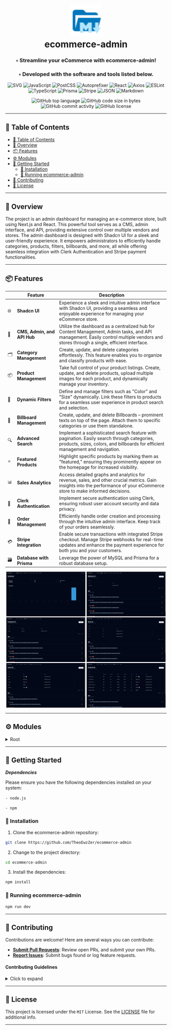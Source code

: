 <div align="center">
<h1 align="center">
<img src="https://raw.githubusercontent.com/PKief/vscode-material-icon-theme/ec559a9f6bfd399b82bb44393651661b08aaf7ba/icons/folder-markdown-open.svg" width="100" />
<br>ecommerce-admin
</h1>
<h3>◦ Streamline your eCommerce with ecommerce-admin!</h3>
<h3>◦ Developed with the software and tools listed below.</h3>

<p align="center">
<img src="https://img.shields.io/badge/SVG-FFB13B.svg?style&logo=SVG&logoColor=black" alt="SVG" />
<img src="https://img.shields.io/badge/JavaScript-F7DF1E.svg?style&logo=JavaScript&logoColor=black" alt="JavaScript" />
<img src="https://img.shields.io/badge/PostCSS-DD3A0A.svg?style&logo=PostCSS&logoColor=white" alt="PostCSS" />
<img src="https://img.shields.io/badge/Autoprefixer-DD3735.svg?style&logo=Autoprefixer&logoColor=white" alt="Autoprefixer" />
<img src="https://img.shields.io/badge/React-61DAFB.svg?style&logo=React&logoColor=black" alt="React" />
<img src="https://img.shields.io/badge/Axios-5A29E4.svg?style&logo=Axios&logoColor=white" alt="Axios" />

<img src="https://img.shields.io/badge/ESLint-4B32C3.svg?style&logo=ESLint&logoColor=white" alt="ESLint" />
<img src="https://img.shields.io/badge/TypeScript-3178C6.svg?style&logo=TypeScript&logoColor=white" alt="TypeScript" />
<img src="https://img.shields.io/badge/Prisma-2D3748.svg?style&logo=Prisma&logoColor=white" alt="Prisma" />
<img src="https://img.shields.io/badge/Stripe-008CDD.svg?style&logo=Stripe&logoColor=white" alt="Stripe" />
<img src="https://img.shields.io/badge/JSON-000000.svg?style&logo=JSON&logoColor=white" alt="JSON" />
<img src="https://img.shields.io/badge/Markdown-000000.svg?style&logo=Markdown&logoColor=white" alt="Markdown" />
</p>
<img src="https://img.shields.io/github/languages/top/TheoEwzZer/ecommerce-admin?style&color=5D6D7E" alt="GitHub top language" />
<img src="https://img.shields.io/github/languages/code-size/TheoEwzZer/ecommerce-admin?style&color=5D6D7E" alt="GitHub code size in bytes" />
<img src="https://img.shields.io/github/commit-activity/m/TheoEwzZer/ecommerce-admin?style&color=5D6D7E" alt="GitHub commit activity" />
<img src="https://img.shields.io/github/license/TheoEwzZer/ecommerce-admin?style&color=5D6D7E" alt="GitHub license" />
</div>

---

## 📖 Table of Contents

- [📖 Table of Contents](#-table-of-contents)
- [📍 Overview](#-overview)
- [📦 Features](#-features)
- [⚙️ Modules](#-modules)
- [🚀 Getting Started](#-getting-started)
  - [🔧 Installation](#-installation)
  - [🤖 Running ecommerce-admin](#-running-ecommerce-admin)
- [🤝 Contributing](#-contributing)
- [📄 License](#-license)

---

## 📍 Overview

The project is an admin dashboard for managing an e-commerce store, built using Next.js and React. This powerful tool serves as a CMS, admin interface, and API, providing extensive control over multiple vendors and stores. The admin dashboard is designed with Shadcn UI for a sleek and user-friendly experience. It empowers administrators to efficiently handle categories, products, filters, billboards, and more, all while offering seamless integration with Clerk Authentication and Stripe payment functionalities.

---

## 📦 Features

|     | Feature                     | Description                                                                                                                                                                           |
| --- | --------------------------- | ------------------------------------------------------------------------------------------------------------------------------------------------------------------------------------- |
| 🌐  | **Shadcn UI**               | Experience a sleek and intuitive admin interface with Shadcn UI, providing a seamless and enjoyable experience for managing your eCommerce store.                                     |
| 🔄  | **CMS, Admin, and API Hub** | Utilize the dashboard as a centralized hub for Content Management, Admin tasks, and API management. Easily control multiple vendors and stores through a single, efficient interface. |
| 🗂️  | **Category Management**     | Create, update, and delete categories effortlessly. This feature enables you to organize and classify products with ease.                                                             |
| 📦  | **Product Management**      | Take full control of your product listings. Create, update, and delete products, upload multiple images for each product, and dynamically manage your inventory.                      |
| 🔄  | **Dynamic Filters**         | Define and manage filters such as "Color" and "Size" dynamically. Link these filters to products for a seamless user experience in product search and selection.                      |
| 🚀  | **Billboard Management**    | Create, update, and delete Billboards – prominent texts on top of the page. Attach them to specific categories or use them standalone.                                                |
| 🔍  | **Advanced Search**         | Implement a sophisticated search feature with pagination. Easily search through categories, products, sizes, colors, and billboards for efficient management and navigation.          |
| ⭐  | **Featured Products**       | Highlight specific products by marking them as "featured," ensuring they prominently appear on the homepage for increased visibility.                                                 |
| 📊  | **Sales Analytics**         | Access detailed graphs and analytics for revenue, sales, and other crucial metrics. Gain insights into the performance of your eCommerce store to make informed decisions.            |
| 🔐  | **Clerk Authentication**    | Implement secure authentication using Clerk, ensuring robust user account security and data privacy.                                                                                  |
| 📝  | **Order Management**        | Efficiently handle order creation and processing through the intuitive admin interface. Keep track of your orders seamlessly.                                                         |
| 💳  | **Stripe Integration**      | Enable secure transactions with integrated Stripe checkout. Manage Stripe webhooks for real-time updates and enhance the payment experience for both you and your customers.          |
| 🗃️  | **Database with Prisma**    | Leverage the power of MySQL and Prisma for a robust database setup.                                                                                                                   |

<div align="center">
  <img src="public/images/Capture1.png" alt="Image 1" style="width: 49%;"/>
  <img src="public/images/Capture2.png" alt="Image 2" style="width: 49%;"/>
</div>

<div align="center">
  <img src="public/images/Capture3.png" alt="Image 3" style="width: 49%;"/>
  <img src="public/images/Capture4.png" alt="Image 4" style="width: 49%;"/>
</div>

<div align="center">
  <img src="public/images/Capture5.png" alt="Image 5" style="width: 49%;"/>
  <img src="public/images/Capture6.png" alt="Image 6" style="width: 49%;"/>
</div>

---

## ⚙️ Modules

<details closed><summary>Root</summary>

| File                                                                                                                                                                  | Summary                                                                                                                                                                                                                                                                                                                                                                                                                                                                                                                                                                                                                               |
| --------------------------------------------------------------------------------------------------------------------------------------------------------------------- | ------------------------------------------------------------------------------------------------------------------------------------------------------------------------------------------------------------------------------------------------------------------------------------------------------------------------------------------------------------------------------------------------------------------------------------------------------------------------------------------------------------------------------------------------------------------------------------------------------------------------------------- |
| [middleware.ts](https://github.com/TheoEwzZer/ecommerce-admin/blob/main/middleware.ts)                                                                                | The code implements authentication middleware for Next.js. It enforces authentication for all routes except public routes specified. Configuration options allow custom routing patterns for non-public routes.                                                                                                                                                                                                                                                                                                                                                                                                                       |
| [next.config.js](https://github.com/TheoEwzZer/ecommerce-admin/blob/main/next.config.js)                                                                              | This code configures Next.js to enable using remote images from the specified Cloudinary hostname via HTTPS protocol.                                                                                                                                                                                                                                                                                                                                                                                                                                                                                                                 |
| [postcss.config.js](https://github.com/TheoEwzZer/ecommerce-admin/blob/main/postcss.config.js)                                                                        | This code exports a configuration object which defines two plugins: tailwindcss and autoprefixer. These plugins enable the tailwindcss framework and automatically add vendor prefixes to CSS properties, respectively.                                                                                                                                                                                                                                                                                                                                                                                                               |
| [tailwind.config.js](https://github.com/TheoEwzZer/ecommerce-admin/blob/main/tailwind.config.js)                                                                      | This code exports a Tailwind CSS configuration object that defines various theme and styling settings. It includes configuration for dark mode, content paths, container styling, color palette, animation effects, and plugins.                                                                                                                                                                                                                                                                                                                                                                                                      |
| [tailwind.config.ts](https://github.com/TheoEwzZer/ecommerce-admin/blob/main/tailwind.config.ts)                                                                      | This code exports a Tailwind CSS config object that specifies the project's content files, extends the theme with custom background images, and does not include any plugins.                                                                                                                                                                                                                                                                                                                                                                                                                                                         |
| [get-graph-revenue.ts](https://github.com/TheoEwzZer/ecommerce-admin/blob/main/actions\get-graph-revenue.ts)                                                          | This code retrieves monthly revenue data for a specific store by querying the database for paid orders and their associated products. It calculates the revenue for each order, aggregates it by month, and returns the data in a predefined format for use in a graph.                                                                                                                                                                                                                                                                                                                                                               |
| [get-sales-count.ts](https://github.com/TheoEwzZer/ecommerce-admin/blob/main/actions\get-sales-count.ts)                                                              | This code retrieves the count of paid orders for a specific store from the Prismadb database. It returns the sales count as a promise of a number.                                                                                                                                                                                                                                                                                                                                                                                                                                                                                    |
| [get-stock-count.ts](https://github.com/TheoEwzZer/ecommerce-admin/blob/main/actions\get-stock-count.ts)                                                              | This code fetches the stock count of products in a specified store using the prismadb library, by counting the products that belong to the given store and are not archived.                                                                                                                                                                                                                                                                                                                                                                                                                                                          |
| [get-total-revenue.ts](https://github.com/TheoEwzZer/ecommerce-admin/blob/main/actions\get-total-revenue.ts)                                                          | The code retrieves paid orders with their associated items and products from a database. It calculates the total revenue by summing up the prices of all the products in each order. The final result is returned as a number.                                                                                                                                                                                                                                                                                                                                                                                                        |
| [globals.css](https://github.com/TheoEwzZer/ecommerce-admin/blob/main/app\globals.css)                                                                                | This code uses Tailwind CSS to define color variables for various UI elements. It also applies base styles to HTML and body tags, and adds a dark mode variant.                                                                                                                                                                                                                                                                                                                                                                                                                                                                       |
| [layout.tsx](https://github.com/TheoEwzZer/ecommerce-admin/blob/main/app\layout.tsx>)                                                                                 | This code is responsible for creating the root layout of the application. It sets up providers for themes, toast notifications, and modal dialogs. It also integrates with Clerk for authentication. The layout includes global CSS styles and styling for the Inter font. Overall, it establishes the foundation for the admin dashboard.                                                                                                                                                                                                                                                                                            |
| [loading.tsx](https://github.com/TheoEwzZer/ecommerce-admin/blob/main/app\loading.tsx>)                                                                               | The code defines a React component called "Loading" that displays a loader animation in the center of the screen. It imports the "Loader" component for the animation and returns a styled div element wrapping the loader component.                                                                                                                                                                                                                                                                                                                                                                                                 |
| [layout.tsx](<https://github.com/TheoEwzZer/ecommerce-admin/blob/main/app(auth)\layout.tsx>)                                                                          | The code defines a functional component called AuthLayout that wraps its child components in a div with flexbox styling for center alignment. It's commonly used as a layout component for authorization-related pages.                                                                                                                                                                                                                                                                                                                                                                                                               |
| [page.tsx](<https://github.com/TheoEwzZer/ecommerce-admin/blob/main/app(auth)(routes)\sign-in[[...sign-in]]\page.tsx>)                                                | This code imports the SignIn component from the "@clerk/nextjs" library and renders it as the main component in the Page function. This allows users to sign in using the features provided by the SignIn component.                                                                                                                                                                                                                                                                                                                                                                                                                  |
| [page.tsx](<https://github.com/TheoEwzZer/ecommerce-admin/blob/main/app(auth)(routes)\sign-up[[...sign-up]]\page.tsx>)                                                | This code is a React component that renders a sign-up form using the "@clerk/nextjs" library. It exports the component as the default export and can be used to display and handle user sign-up functionality in a web application.                                                                                                                                                                                                                                                                                                                                                                                                   |
| [layout.tsx](<https://github.com/TheoEwzZer/ecommerce-admin/blob/main/app[dashboard](storeId)\layout.tsx>)                                                            | This code is a function for rendering a dashboard layout in a React application. It first checks if a user is authenticated, then fetches a specific store belonging to that user. If the store is found, it renders a navbar and the passed children components. If the store is not found, it redirects to the homepage.                                                                                                                                                                                                                                                                                                            |
| [page.tsx](<https://github.com/TheoEwzZer/ecommerce-admin/blob/main/app(dashboard)[storeId](routes)\page.tsx>)                                                        | This code is a React component that renders a Dashboard page for a store. It retrieves and displays various data, including total revenue, sales count, stock count, and a graph overview. The data is fetched asynchronously using API methods and formatted for display.                                                                                                                                                                                                                                                                                                                                                            |
| [loading.tsx](<https://github.com/TheoEwzZer/ecommerce-admin/blob/main/app(dashboard)[storeId](routes)\billboards\loading.tsx>)                                       | This code exports a React component called "Loading" that renders a Loader component in the center of the screen, indicating that something is being loaded. It uses the client library and imports React and Loader components. The Loader is displayed using flexbox to center it on the screen.                                                                                                                                                                                                                                                                                                                                    |
| [page.tsx](<https://github.com/TheoEwzZer/ecommerce-admin/blob/main/app(dashboard)[storeId](routes)\billboards\page.tsx>)                                             | This code imports necessary libraries and components for a BillboardsPage. It fetches billboard data from a database, formats it, and passes it to the BillboardClient component for rendering.The code aims to display a list of billboards with their labels and creation dates.                                                                                                                                                                                                                                                                                                                                                    |
| [cell-action.tsx](<https://github.com/TheoEwzZer/ecommerce-admin/blob/main/app(dashboard)[storeId](routes)\billboards\components\cell-action.tsx>)                    | The code defines a React component called "CellAction" that represents the actions available for a particular billboard item. It includes functionality to copy the billboard ID, update the billboard, and delete it. The component uses axios to make HTTP requests and toast for displaying success/error messages. It also utilizes a modal component for confirmation. The code imports various UI components from external libraries for the dropdown menu and buttons.                                                                                                                                                         |
| [client.tsx](<https://github.com/TheoEwzZer/ecommerce-admin/blob/main/app(dashboard)[storeId](routes)\billboards\components\client.tsx>)                              | The code includes a component called "BillboardClient" that displays billboards and allows users to add new ones. It uses various UI components and APIs to manage and display data. The code has routing functionality and makes API calls for billboards.                                                                                                                                                                                                                                                                                                                                                                           |
| [columns.tsx](<https://github.com/TheoEwzZer/ecommerce-admin/blob/main/app(dashboard)[storeId](routes)\billboards\components\columns.tsx>)                            | This code defines a list of column definitions for a billboard table. Each column has an accessor key, a header label, and an optional action cell to render custom content for a row.                                                                                                                                                                                                                                                                                                                                                                                                                                                |
| [page.tsx](<https://github.com/TheoEwzZer/ecommerce-admin/blob/main/app(dashboard)[storeId](routes)\billboards[billboardId]\page.tsx>)                                | This code is a React functional component that displays a BillboardForm. It fetches a billboard's data using the billboardId passed as a parameter. The fetched billboard data is then used as the initial data for the BillboardForm.                                                                                                                                                                                                                                                                                                                                                                                                |
| [billboard-form.tsx](<https://github.com/TheoEwzZer/ecommerce-admin/blob/main/app(dashboard)[storeId](routes)\billboards[billboardId]\components\billboard-form.tsx>) | The code is for a form component to create or edit a billboard. It uses React, hooks, and a form library. It handles form submission, API requests, and displays success/error messages. It also includes functionality to delete a billboard.                                                                                                                                                                                                                                                                                                                                                                                        |
| [loading.tsx](<https://github.com/TheoEwzZer/ecommerce-admin/blob/main/app(dashboard)[storeId](routes)\categories\loading.tsx>)                                       | This code exports a React component called "Loading" that displays a loader component in the center of the screen. It is used to indicate that content or resources are being loaded asynchronously. The Loader component is imported from the "@/components/ui/loader" module.                                                                                                                                                                                                                                                                                                                                                       |
| [page.tsx](<https://github.com/TheoEwzZer/ecommerce-admin/blob/main/app(dashboard)[storeId](routes)\categories\page.tsx>)                                             | This code defines a React functional component called "CategoriesPage". It retrieves category data from the database using the Prismadb library. The retrieved data is then transformed and formatted before being passed as props to the "CategoriesClient" component, which renders the category data on the page.                                                                                                                                                                                                                                                                                                                  |
| [cell-action.tsx](<https://github.com/TheoEwzZer/ecommerce-admin/blob/main/app(dashboard)[storeId](routes)\categories\components\cell-action.tsx>)                    | This code implements the functionality for actions on a cell in a category column. It allows users to copy the category ID, update category details, and delete a category. It utilizes React and makes API calls using Axios. It also includes a dropdown menu for the actions.                                                                                                                                                                                                                                                                                                                                                      |
| [client.tsx](<https://github.com/TheoEwzZer/ecommerce-admin/blob/main/app(dashboard)[storeId](routes)\categories\components\client.tsx>)                              | The "CategoriesClient" code is a React component that displays a list of categories for a store. It allows the user to add a new category, search for categories, and view API calls related to categories. It uses various UI components like Heading, Button, DataTable, and ApiList. The component receives the category data as a prop and uses React Router for navigation.                                                                                                                                                                                                                                                      |
| [columns.tsx](<https://github.com/TheoEwzZer/ecommerce-admin/blob/main/app(dashboard)[storeId](routes)\categories\components\columns.tsx>)                            | The code defines column configurations for a table component. It includes a set of columns with headers and custom cell rendering, and supports actions on each row.                                                                                                                                                                                                                                                                                                                                                                                                                                                                  |
| [page.tsx](<https://github.com/TheoEwzZer/ecommerce-admin/blob/main/app(dashboard)[storeId](routes)\categories[categoryId]\page.tsx>)                                 | This code is a module that handles the CategoryPage component in a React application. It fetches a specific category and the associated billboards from the backend using Prisma's ORM. It then renders a CategoryForm component with the fetched data for editing.                                                                                                                                                                                                                                                                                                                                                                   |
| [category-form.tsx](<https://github.com/TheoEwzZer/ecommerce-admin/blob/main/app(dashboard)[storeId](routes)\categories[categoryId]\components\category-form.tsx>)    | The code is a React component that renders a form for creating or editing a category. It uses react-hook-form for form management and axios for making API requests. It handles form validation and submission, including CRUD operations like creating, updating, and deleting categories. It also includes various UI components and logic for displaying alerts and toast messages.                                                                                                                                                                                                                                                |
| [loading.tsx](<https://github.com/TheoEwzZer/ecommerce-admin/blob/main/app(dashboard)[storeId](routes)\colors\loading.tsx>)                                           | This code exports a React function component called "Loading" which renders a loader UI component. Its purpose is to display a loading state while data is being fetched or a component is being initialized.                                                                                                                                                                                                                                                                                                                                                                                                                         |
| [page.tsx](<https://github.com/TheoEwzZer/ecommerce-admin/blob/main/app(dashboard)[storeId](routes)\colors\page.tsx>)                                                 | This code is a function that fetches a list of colors from a database based on the given store ID. It formats the fetched data and renders it on a React component called ColorsClient. The formatted data includes the color name, value, and creation date.                                                                                                                                                                                                                                                                                                                                                                         |
| [cell-action.tsx](<https://github.com/TheoEwzZer/ecommerce-admin/blob/main/app(dashboard)[storeId](routes)\colors\components\cell-action.tsx>)                        | This code defines a React component called "CellAction" that handles various actions for a color item. It includes functionality for copying the color ID, updating the color, and deleting the color with a confirmation modal. The data is passed to the component through props.                                                                                                                                                                                                                                                                                                                                                   |
| [client.tsx](<https://github.com/TheoEwzZer/ecommerce-admin/blob/main/app(dashboard)[storeId](routes)\colors\components\client.tsx>)                                  | The ColorsClient component renders a UI to manage and display a list of color items. It includes functionalities to add new colors, display the list of colors in a data table with search and sorting capabilities, and show API calls related to colors.                                                                                                                                                                                                                                                                                                                                                                            |
| [columns.tsx](<https://github.com/TheoEwzZer/ecommerce-admin/blob/main/app(dashboard)[storeId](routes)\colors\components\columns.tsx>)                                | This code defines a "columns" array that configures the appearance and behavior of a table. It includes columns for displaying the name, value, createdAt, and actions of color items. The value column also includes a color preview based on the value. The "CellAction" component is used for handling actions on each row.                                                                                                                                                                                                                                                                                                        |
| [page.tsx](<https://github.com/TheoEwzZer/ecommerce-admin/blob/main/app(dashboard)[storeId](routes)\colors[colorId]\page.tsx>)                                        | The code is for the ColorPage component, which fetches a color object from the database using an ID. The color object is then passed as initial data to the ColorForm component, which is rendered on the page.                                                                                                                                                                                                                                                                                                                                                                                                                       |
| [color-form.tsx](<https://github.com/TheoEwzZer/ecommerce-admin/blob/main/app(dashboard)[storeId](routes)\colors[colorId]\components\color-form.tsx>)                 | This code is a form component in a React application that allows users to create or edit a color. It uses React Hook Form for form validation and submission. It communicates with an API to update or create color data. It also includes functionality to delete a color and shows a confirmation modal before deleting. The form includes fields for color name and value, where the value is represented as a hex code and is displayed as a colored circle.                                                                                                                                                                      |
| [loading.tsx](<https://github.com/TheoEwzZer/ecommerce-admin/blob/main/app(dashboard)[storeId](routes)\orders\loading.tsx>)                                           | This code exports a React component called Loading that displays a loader (from the "@/components/ui/loader" module) in the center of the screen. It is used to indicate that an asynchronous task is in progress.                                                                                                                                                                                                                                                                                                                                                                                                                    |
| [page.tsx](<https://github.com/TheoEwzZer/ecommerce-admin/blob/main/app(dashboard)[storeId](routes)\orders\page.tsx>)                                                 | This code defines an async function called "OrdersPage" that retrieves and formats orders from a database. It includes product details and calculates the total price for each order. The formatted orders are then displayed in a React component called "OrderClient".                                                                                                                                                                                                                                                                                                                                                              |
| [client.tsx](<https://github.com/TheoEwzZer/ecommerce-admin/blob/main/app(dashboard)[storeId](routes)\orders\components\client.tsx>)                                  | The code creates an OrderClient component that displays order data in a data table, with a heading and separator. It takes an array of order columns as input and renders the data in a formatted manner.                                                                                                                                                                                                                                                                                                                                                                                                                             |
| [columns.tsx](<https://github.com/TheoEwzZer/ecommerce-admin/blob/main/app(dashboard)[storeId](routes)\orders\components\columns.tsx>)                                | This code defines the structure for the columns displayed in an order table. It includes information like phone number, address, products, total price, and payment status. The code is using an external library called "@tanstack/react-table" to assist with rendering the table.                                                                                                                                                                                                                                                                                                                                                  |
| [loading.tsx](<https://github.com/TheoEwzZer/ecommerce-admin/blob/main/app(dashboard)[storeId](routes)\products\loading.tsx>)                                         | The code defines a React component called Loading that displays a Loader component to indicate that content is being loaded. The Loading component uses flexbox to center the Loader component on the page.                                                                                                                                                                                                                                                                                                                                                                                                                           |
| [page.tsx](<https://github.com/TheoEwzZer/ecommerce-admin/blob/main/app(dashboard)[storeId](routes)\products\page.tsx>)                                               | The code is a React component that retrieves and formats product data from a database, including categories, sizes, and colors. It then displays the formatted data in a client component for further use.                                                                                                                                                                                                                                                                                                                                                                                                                            |
| [cell-action.tsx](<https://github.com/TheoEwzZer/ecommerce-admin/blob/main/app(dashboard)[storeId](routes)\products\components\cell-action.tsx>)                      | This code defines a React component called `CellAction` that renders a dropdown menu with different actions for a product. These actions include copying the product ID, updating the product, and deleting the product. The component uses state hooks to manage the open state of an alert modal for deleting the product, and also handles the logic for performing the delete operation using axios and refreshing the page with next/router.                                                                                                                                                                                     |
| [client.tsx](<https://github.com/TheoEwzZer/ecommerce-admin/blob/main/app(dashboard)[storeId](routes)\products\components\client.tsx>)                                | This code defines a `ProductClient` component that renders a table of products with search functionality, an API list, and a button to add new products. It utilizes various UI components and Next.js router for navigation. The component receives data as a prop and dynamically updates the title based on the number of products.                                                                                                                                                                                                                                                                                                |
| [columns.tsx](<https://github.com/TheoEwzZer/ecommerce-admin/blob/main/app(dashboard)[storeId](routes)\products\components\columns.tsx>)                              | This code defines the columns for a product table, including actions, and provides a cell renderer for the color column.                                                                                                                                                                                                                                                                                                                                                                                                                                                                                                              |
| [page.tsx](<https://github.com/TheoEwzZer/ecommerce-admin/blob/main/app(dashboard)[storeId](routes)\products[productId]\page.tsx>)                                    | This code defines a React component called ProductPage that fetches data from a database using Prisma ORM. It retrieves a specific product and its associated images, as well as categories, sizes, and colors for a store. It renders a ProductForm component with the fetched data for editing purposes.                                                                                                                                                                                                                                                                                                                            |
| [product-form.tsx](<https://github.com/TheoEwzZer/ecommerce-admin/blob/main/app(dashboard)[storeId](routes)\products[productId]\components\product-form.tsx>)         | The code is a React component that renders a form for creating or editing a product. It includes form validation using a schema, form fields for entering product details, and options for selecting image, category, size, and color. It supports submitting the form and handling success, error, and delete operations.                                                                                                                                                                                                                                                                                                            |
| [loading.tsx](<https://github.com/TheoEwzZer/ecommerce-admin/blob/main/app(dashboard)[storeId](routes)\settings\loading.tsx>)                                         | This code defines a React component called Loading that displays a Loader component in the center of the page. It is used to show a loading state while waiting for data to load.                                                                                                                                                                                                                                                                                                                                                                                                                                                     |
| [page.tsx](<https://github.com/TheoEwzZer/ecommerce-admin/blob/main/app(dashboard)[storeId](routes)\settings\page.tsx>)                                               | This code is for a Settings page that requires user authentication. It fetches a store based on the provided storeId and userId, then renders a SettingsForm component with the retrieved store's data. If authentication fails or no store is found, it redirects the user to the appropriate pages.                                                                                                                                                                                                                                                                                                                                 |
| [settings-form.tsx](<https://github.com/TheoEwzZer/ecommerce-admin/blob/main/app(dashboard)[storeId](routes)\settings\components\settings-form.tsx>)                  | The code defines a React form component called SettingsForm. It handles form validation, submission, and deletion of a store. It uses various external libraries and components to achieve these functionalities.                                                                                                                                                                                                                                                                                                                                                                                                                     |
| [loading.tsx](<https://github.com/TheoEwzZer/ecommerce-admin/blob/main/app(dashboard)[storeId](routes)\sizes\loading.tsx>)                                            | The code exports a React component called Loading that displays a loader animation in the center of the screen. It uses the Loader component from the "ui/loader" module.                                                                                                                                                                                                                                                                                                                                                                                                                                                             |
| [page.tsx](<https://github.com/TheoEwzZer/ecommerce-admin/blob/main/app(dashboard)[storeId](routes)\sizes\page.tsx>)                                                  | The code defines a SizesPage component that fetches and displays a list of sizes from a database, ordered by creation date. The fetched data is then formatted and passed as a prop to the SizesClient component, which handles the rendering of the sizes.                                                                                                                                                                                                                                                                                                                                                                           |
| [cell-action.tsx](<https://github.com/TheoEwzZer/ecommerce-admin/blob/main/app(dashboard)[storeId](routes)\sizes\components\cell-action.tsx>)                         | The code is a React component that renders a dropdown menu with various actions for a specific data item. It allows users to copy the item's ID, update it, or delete it. It also includes an alert modal for confirming deletion.                                                                                                                                                                                                                                                                                                                                                                                                    |
| [client.tsx](<https://github.com/TheoEwzZer/ecommerce-admin/blob/main/app(dashboard)[storeId](routes)\sizes\components\client.tsx>)                                   | The code defines a component called SizesClient that displays and manages sizes for a store. It includes a heading, a button to add new sizes, a data table to display existing sizes, and an API list for API calls related to sizes. The component receives a prop called "data" which is an array of size columns. It utilizes React and various UI components for rendering the UI elements.                                                                                                                                                                                                                                      |
| [columns.tsx](<https://github.com/TheoEwzZer/ecommerce-admin/blob/main/app(dashboard)[storeId](routes)\sizes\components\columns.tsx>)                                 | This code snippet defines a set of columns for a table component in a React application. Each column has an accessor key, a header title, and an optional cell action. The columns are designed to display data related to the size of some elements, including the name, value, and creation date. The "actions" column renders a custom CellAction component for performing specific actions on each row of data.                                                                                                                                                                                                                   |
| [page.tsx](<https://github.com/TheoEwzZer/ecommerce-admin/blob/main/app(dashboard)[storeId](routes)\sizes[sizeId]\page.tsx>)                                          | This code defines a SizePage component that retrieves size data from a database and renders a form for editing or creating new size records. The component receives a sizeId parameter and uses it to fetch the corresponding size object. It then displays the size form with the initialData prop set to the fetched size.                                                                                                                                                                                                                                                                                                          |
| [size-form.tsx](<https://github.com/TheoEwzZer/ecommerce-admin/blob/main/app(dashboard)[storeId](routes)\sizes[sizeId]\components\size-form.tsx>)                     | The code is a React component that renders a form for creating or editing a size. It uses React Hooks, React Hook Form, and Axios for HTTP requests. It also includes functionality for deleting a size and displaying a modal for confirmation. The form fields are validated using Zod schema.                                                                                                                                                                                                                                                                                                                                      |
| [layout.tsx](<https://github.com/TheoEwzZer/ecommerce-admin/blob/main/app(root)\layout.tsx>)                                                                          | The code checks if a user is authenticated using Clerk. If not, the user is redirected to the sign-in page. It then retrieves the user's store from the database using Prisma. If a store exists, the user is redirected to the store's page. Otherwise, it renders the children components.                                                                                                                                                                                                                                                                                                                                          |
| [page.tsx](<https://github.com/TheoEwzZer/ecommerce-admin/blob/main/app(root)(routes)\page.tsx>)                                                                      | This code sets up a page using React and a custom modal hook. It uses the hook to handle opening/closing of the modal and triggers the modal open on page load.                                                                                                                                                                                                                                                                                                                                                                                                                                                                       |
| [route.ts](https://github.com/TheoEwzZer/ecommerce-admin/blob/main/app\api\stores\route.ts)                                                                           | This code is a Next.js API route that handles a POST request to create a new store. It first verifies the user's authentication, parses the request body, and checks for required fields. It then creates a new store in a database using Prisma and returns the created store as a JSON response. Any errors encountered during the process are logged and an appropriate error response is returned. Total characters: 319.                                                                                                                                                                                                         |
| [route.ts](https://github.com/TheoEwzZer/ecommerce-admin/blob/main/app\api\stores[storeId]\route.ts)                                                                  | This code defines two functions, PATCH and DELETE, for updating and deleting a store record in a database. It performs authentication, validates input parameters, and interacts with the database using Prisma. The functions return appropriate responses based on the outcome.                                                                                                                                                                                                                                                                                                                                                     |
| [route.ts](https://github.com/TheoEwzZer/ecommerce-admin/blob/main/app\api\webhook\route.ts)                                                                          | The code handles a Stripe webhook to update an order's details and products when a checkout session is completed. It constructs the webhook event, retrieves the session data, updates the order and associated items with new information, and archives the purchased products.                                                                                                                                                                                                                                                                                                                                                      |
| [route.ts](https://github.com/TheoEwzZer/ecommerce-admin/blob/main/app\api[storeId]\billboards\route.ts)                                                              | This code consists of two functions. The POST function handles the creation of a new billboard, checking for authentication and validating input. It then saves the billboard to a database.The GET function retrieves all billboards associated with a specific store.Both functions handle errors and return appropriate responses.                                                                                                                                                                                                                                                                                                 |
| [route.ts](https://github.com/TheoEwzZer/ecommerce-admin/blob/main/app\api[storeId]\billboards[billboardId]\route.ts)                                                 | This code provides functionality to perform CRUD operations on billboard data, including retrieving a billboard by ID, deleting a billboard, and updating a billboard's label and image URL.                                                                                                                                                                                                                                                                                                                                                                                                                                          |
| [route.ts](https://github.com/TheoEwzZer/ecommerce-admin/blob/main/app\api[storeId]\categories\route.ts)                                                              | This code provides two functions, POST and GET, to handle category data for a store. The POST function creates a new category, while the GET function retrieves all categories for a given store. Authentication and error handling are also implemented.                                                                                                                                                                                                                                                                                                                                                                             |
| [route.ts](https://github.com/TheoEwzZer/ecommerce-admin/blob/main/app\api[storeId]\categories[categoryId]\route.ts)                                                  | This code contains three functions: GET, DELETE, and PATCH. The GET function retrieves a category from the database based on the provided category ID. The DELETE function deletes a category from the database, checking authentication and ownership. The PATCH function updates a category's name and billboard ID, also checking authentication and ownership.                                                                                                                                                                                                                                                                    |
| [route.ts](https://github.com/TheoEwzZer/ecommerce-admin/blob/main/app\api[storeId]\checkout\route.ts)                                                                | This code is responsible for creating a Stripe checkout session for a given store and set of products. It retrieves product details from a database, creates line items for the session, saves the order in the database, and returns the session URL for redirecting the user to the Stripe payment page.                                                                                                                                                                                                                                                                                                                            |
| [route.ts](https://github.com/TheoEwzZer/ecommerce-admin/blob/main/app\api[storeId]\colors\route.ts)                                                                  | This code handles the creation and retrieval of colors for a specific store. It ensures authentication, input validation, and authorization before performing database operations. The POST function saves a new color, while the GET function retrieves all colors for a store.                                                                                                                                                                                                                                                                                                                                                      |
| [route.ts](https://github.com/TheoEwzZer/ecommerce-admin/blob/main/app\api[storeId]\colors[colorId]\route.ts)                                                         | The code provides functionalities for handling GET, DELETE, and PATCH requests related to colors in a server-side Next.js application. It includes authentication, validation, and interaction with a Prisma database for operations like retrieving, deleting, and updating color data.                                                                                                                                                                                                                                                                                                                                              |
| [route.ts](https://github.com/TheoEwzZer/ecommerce-admin/blob/main/app\api[storeId]\products\route.ts)                                                                | This code consists of two functions: POST and GET. The POST function handles the creation of a new product in a store. It checks the authenticated user, validates the request body, and creates the product using the provided data.The GET function retrieves a list of products from a store based on filtering parameters such as category, color, size, and featured status.Both functions interact with a Prisma database to store and retrieve product information.                                                                                                                                                            |
| [route.ts](https://github.com/TheoEwzZer/ecommerce-admin/blob/main/app\api[storeId]\products[productId]\route.ts)                                                     | This code provides an API endpoint that allows users to retrieve, update, and delete a product. It requires authentication and interacts with a database using Prisma. It validates input and returns appropriate responses.                                                                                                                                                                                                                                                                                                                                                                                                          |
| [route.ts](https://github.com/TheoEwzZer/ecommerce-admin/blob/main/app\api[storeId]\sizes\route.ts)                                                                   | This code provides two functionalities:-This code handles POST requests, validating the user's authentication, request body parameters, and store ID before creating a new size record in the database.-It also handles GET requests, retrieving all size records associated with a specific store ID from the database.                                                                                                                                                                                                                                                                                                              |
| [route.ts](https://github.com/TheoEwzZer/ecommerce-admin/blob/main/app\api[storeId]\sizes[sizeId]\route.ts)                                                           | This code consists of three functions: GET, DELETE, and PATCH.-The GET function retrieves a specific size by its ID from the database and returns it as a JSON response.-The DELETE function deletes a size by its ID after verifying the user's authentication and authorization, and returns the deleted size as a JSON response.-The PATCH function updates a size by its ID with provided `name` and `value` fields, after verifying the user's authentication and authorization, and returns the updated size as a JSON response.                                                                                                |
| [main-nav.tsx](https://github.com/TheoEwzZer/ecommerce-admin/blob/main/components\main-nav.tsx>)                                                                      | This code defines a MainNav component used for rendering a navigation menu. It uses React and Next.js for the functionality. It fetches the current path and parameters from Next.js hooks and maps the routes to generate navigation links. The active link is styled differently. Finally, it renders the navigation menu with appropriate styling.                                                                                                                                                                                                                                                                                 |
| [navbar.tsx](https://github.com/TheoEwzZer/ecommerce-admin/blob/main/components\navbar.tsx>)                                                                          | This code provides the core functionality for the navigation bar component. It includes features like user authentication, store switching, main navigation menu, theme toggling, and user sign out. It also fetches the user's stores from the database.                                                                                                                                                                                                                                                                                                                                                                             |
| [overview.tsx](https://github.com/TheoEwzZer/ecommerce-admin/blob/main/components\overview.tsx>)                                                                      | The code imports necessary dependencies and defines a React functional component named Overview. It renders a responsive bar chart using data provided, with customizable X and Y axes, and a colored bar representing the total revenue. The chart's appearance and dimensions can be adjusted as needed.                                                                                                                                                                                                                                                                                                                            |
| [store-switcher.tsx](https://github.com/TheoEwzZer/ecommerce-admin/blob/main/components\store-switcher.tsx>)                                                          | The code imports various components and dependencies to create a store switcher feature in a React application. It allows users to select a store from a dropdown menu, search for stores, create new stores, and switch between them. The selected store is displayed along with an icon. The code uses props, states, and hooks to manage the functionality and appearance of the store switcher.                                                                                                                                                                                                                                   |
| [theme-toggle.tsx](https://github.com/TheoEwzZer/ecommerce-admin/blob/main/components\theme-toggle.tsx>)                                                              | This code implements a theme toggle component using the React library. It uses the `next-themes` package to handle theme switching. The component renders a button with a sun and moon icon, representing light and dark themes. Clicking the button opens a dropdown menu with options to switch between light, dark, and system (OS) themes.                                                                                                                                                                                                                                                                                        |
| [alert-modal.tsx](https://github.com/TheoEwzZer/ecommerce-admin/blob/main/components\modals\alert-modal.tsx>)                                                         | The code is a React component that displays a modal with a title and description. It accepts props for opening and closing the modal, confirming an action, and indicating if the modal is still loading. The modal contains two buttons, one for canceling and one for continuing the action.                                                                                                                                                                                                                                                                                                                                        |
| [store-modal.tsx](https://github.com/TheoEwzZer/ecommerce-admin/blob/main/components\modals\store-modal.tsx>)                                                         | The code is for a modal component used to create a new store. It uses React hooks, form validation with Zod, and Axios for API calls. The form is rendered using components from the UI library, and the modal opens and closes based on state managed by a store hook.                                                                                                                                                                                                                                                                                                                                                               |
| [alert.tsx](https://github.com/TheoEwzZer/ecommerce-admin/blob/main/components\ui\alert.tsx>)                                                                         | This code exports a set of React components for creating alerts with different variants. It uses class-variance-authority library to generate CSS classes based on the component's props. The Alert component accepts a variant prop which determines the color scheme and style. The AlertTitle and AlertDescription components are used for displaying the title and description of the alert respectively.                                                                                                                                                                                                                         |
| [api-alert.tsx](https://github.com/TheoEwzZer/ecommerce-admin/blob/main/components\ui\api-alert.tsx>)                                                                 | The code defines a React component called ApiAlert that displays an alert with a title, description, and variant (public or admin). It includes a button to copy the description to the clipboard using the React toast library. Additionally, it uses Lucide-React icons and custom UI components like Badge and Button.                                                                                                                                                                                                                                                                                                             |
| [api-list.tsx](https://github.com/TheoEwzZer/ecommerce-admin/blob/main/components\ui\api-list.tsx>)                                                                   | The code implements a React component called ApiList, which generates a series of API alert messages for different HTTP methods (GET, POST, PATCH, DELETE). The alerts show the endpoint URLs for the specified entity and entity ID, based on the given parameters.                                                                                                                                                                                                                                                                                                                                                                  |
| [badge.tsx](https://github.com/TheoEwzZer/ecommerce-admin/blob/main/components\ui\badge.tsx>)                                                                         | This code defines a customizable Badge component in React. It uses class variance authority (cva) to handle different variants and styles. The Badge component accepts props for className and variant. It renders a div element with appropriate styles based on the specified variant.                                                                                                                                                                                                                                                                                                                                              |
| [button.tsx](https://github.com/TheoEwzZer/ecommerce-admin/blob/main/components\ui\button.tsx>)                                                                       | This code defines a Button component in React that supports multiple variants and sizes. It utilizes the class-variance-authority library to easily manage and apply different styles based on variant and size props. The Button component can be rendered as a button or as a child slot component, allowing for flexible usage.                                                                                                                                                                                                                                                                                                    |
| [card.tsx](https://github.com/TheoEwzZer/ecommerce-admin/blob/main/components\ui\card.tsx>)                                                                           | This code provides a set of reusable components for creating cards in a React application. It includes components for the overall card, its header, title, description, content, and footer. These components can be easily customized and styled.                                                                                                                                                                                                                                                                                                                                                                                    |
| [checkbox.tsx](https://github.com/TheoEwzZer/ecommerce-admin/blob/main/components\ui\checkbox.tsx>)                                                                   | This code is a custom checkbox component built on top of a CheckboxPrimitive from the @radix-ui/react-checkbox library. It handles all the styling and behavior of a checkbox, including checked state, disabled state, and focus styles. The component uses the Lucide Check icon for the checkbox indicator. It also handles classname merging and passes down all the necessary props to the underlying CheckboxPrimitive component.                                                                                                                                                                                               |
| [command.tsx](https://github.com/TheoEwzZer/ecommerce-admin/blob/main/components\ui\command.tsx>)                                                                     | This code represents a collection of components related to a Command UI, including a Command dialog, input field, list, empty state, group, item, shortcut display, and separator. These components are used to build a command interface in a React application, providing a consistent and customizable user experience for executing commands.                                                                                                                                                                                                                                                                                     |
| [data-table.tsx](https://github.com/TheoEwzZer/ecommerce-admin/blob/main/components\ui\data-table.tsx>)                                                               | This code defines a DataTable component that renders a table with search functionality, pagination, and customizable columns and data. It uses the @tanstack/react-table library for handling table-related functionality and the @tanstack/table-core library for core table operations.                                                                                                                                                                                                                                                                                                                                             |
| [dialog.tsx](https://github.com/TheoEwzZer/ecommerce-admin/blob/main/components\ui\dialog.tsx>)                                                                       | The code provides a set of reusable components for creating dialog boxes. It includes components for the dialog container, trigger, close button, overlay, content, header, footer, title, and description. It also handles animations and styling.                                                                                                                                                                                                                                                                                                                                                                                   |
| [dropdown-menu.tsx](https://github.com/TheoEwzZer/ecommerce-admin/blob/main/components\ui\dropdown-menu.tsx>)                                                         | This code includes a set of components for creating dropdown menus in React. It provides functionalities such as triggering the menu, displaying menu items, checkboxes and radio buttons, labels, separators, and shortcuts. It also allows customization of the menu's appearance and behavior.                                                                                                                                                                                                                                                                                                                                     |
| [form.tsx](https://github.com/TheoEwzZer/ecommerce-admin/blob/main/components\ui\form.tsx>)                                                                           | This code provides reusable form components and hooks for handling form fields in React. It includes a Form component for form management, FormField for wrapping form fields, useFormField for accessing field state and metadata, and components like FormLabel, FormControl, FormDescription, and FormMessage for building form UI elements. This code promotes organization and standardization when working with forms in React.                                                                                                                                                                                                 |
| [heading.tsx](https://github.com/TheoEwzZer/ecommerce-admin/blob/main/components\ui\heading.tsx>)                                                                     | The code exports a React component called Heading that accepts a title and description as props. It renders a div containing an h2 element with a custom styling for the title, and a p element with a custom styling for the description. This component will be used to display a heading and its corresponding description in a React application.                                                                                                                                                                                                                                                                                 |
| [image-upload.tsx](https://github.com/TheoEwzZer/ecommerce-admin/blob/main/components\ui\image-upload.tsx>)                                                           | The code is exporting a React component called "ImageUpload" that provides functionalities for uploading and displaying images. It uses the "next-cloudinary" and "lucide-react" libraries for uploading images to Cloudinary and displaying them. It also uses the "Button" component from the "@/components/ui/button" module. The component accepts disabled state, onChange and onRemove event handlers, and an array of image URLs as props. It renders a list of images, with the ability to remove each image, and an upload button to add new images. The uploaded images are passed as secure URLs to the onChange callback. |
| [input.tsx](https://github.com/TheoEwzZer/ecommerce-admin/blob/main/components\ui\input.tsx>)                                                                         | The code defines a reusable Input component in React. It accepts props for customizing the input element and wraps it in a styled container. The component supports forwarding of refs and sets a default display name. It is designed to be flexible and can be used for various input types and customization.                                                                                                                                                                                                                                                                                                                      |
| [label.tsx](https://github.com/TheoEwzZer/ecommerce-admin/blob/main/components\ui\label.tsx>)                                                                         | This code is a React component that creates a customized label with variant styles. It uses the @radix-ui/react-label and class-variance-authority libraries to handle the label functionality and variant styling. The Label component assigns provided CSS classes and applies the label variants to customize the appearance. It also ensures accessibility by handling disabled states.                                                                                                                                                                                                                                           |
| [loader.tsx](https://github.com/TheoEwzZer/ecommerce-admin/blob/main/components\ui\loader.tsx>)                                                                       | The code imports a React library and a loading spinner component. It exports a React component called Loader that returns the loading spinner with predefined color and size. The Loader component can be used to display a loading animation in a React application.                                                                                                                                                                                                                                                                                                                                                                 |
| [modal.tsx](https://github.com/TheoEwzZer/ecommerce-admin/blob/main/components\ui\modal.tsx>)                                                                         | This code defines a Modal component that displays a dialog with a title, description, and content. It uses the Dialog component from a UI library and accepts props for customization.                                                                                                                                                                                                                                                                                                                                                                                                                                                |
| [popover.tsx](https://github.com/TheoEwzZer/ecommerce-admin/blob/main/components\ui\popover.tsx>)                                                                     | This code exports three components: Popover, PopoverTrigger, and PopoverContent. These components are based on @radix-ui/react-popover and are used to create popover functionality in a React application. The PopoverContent component is a forwardRef component that renders the content of the popover with customizable styling and animation. The other two components serve as the trigger and wrapper for the popover.                                                                                                                                                                                                        |
| [select.tsx](https://github.com/TheoEwzZer/ecommerce-admin/blob/main/components\ui\select.tsx>)                                                                       | The code provides a set of custom components for creating select dropdowns in a React application. It includes components for the main select container, group, value, trigger, content, label, item, separator, and scroll buttons. These components are styled with different classNames and utilize various props to manipulate their appearance and behavior.                                                                                                                                                                                                                                                                     |
| [separator.tsx](https://github.com/TheoEwzZer/ecommerce-admin/blob/main/components\ui\separator.tsx>)                                                                 | This code exports a custom Separator component that extends functionality from a separator component library (@radix-ui/react-separator). It allows customization of the separator's orientation, appearance, and additional classNames. The component is built using React and can be used in React applications.                                                                                                                                                                                                                                                                                                                    |
| [table.tsx](https://github.com/TheoEwzZer/ecommerce-admin/blob/main/components\ui\table.tsx>)                                                                         | This code exports a set of components for creating tables in a React application. These components include Table, TableHeader, TableBody, TableFooter, TableHead, TableRow, TableCell, and TableCaption. They provide a convenient way to structure and style table elements, handling common functionalities like handling ref forwarding and displaying table captions.                                                                                                                                                                                                                                                             |
| [use-origin.tsx](https://github.com/TheoEwzZer/ecommerce-admin/blob/main/hooks\use-origin.tsx>)                                                                       | This code is a custom React hook function called "useOrigin". It allows developers to retrieve the origin (protocol, domain, and port) of the current window location in a React component. The hook uses the "useEffect" and "useState" hooks from React to ensure the value is only retrieved once the component is mounted. The origin is returned as a string, or an empty string if the component is not mounted yet.                                                                                                                                                                                                            |
| [use-store-modal.tsx](https://github.com/TheoEwzZer/ecommerce-admin/blob/main/hooks\use-store-modal.tsx>)                                                             | This code utilizes the Zustand library to create a modal store with three core functionalities: isOpen, onOpen, and onClose. It allows for storing the state of whether the modal is open or closed and provides methods to toggle the modal's state accordingly.                                                                                                                                                                                                                                                                                                                                                                     |
| [prismadb.ts](https://github.com/TheoEwzZer/ecommerce-admin/blob/main/lib\prismadb.ts)                                                                                | This code exports a PrismaClient instance that helps connect and interact with a database using Prisma. It sets up a global variable for prisma and ensures it is only initialized once.                                                                                                                                                                                                                                                                                                                                                                                                                                              |
| [stripe.ts](https://github.com/TheoEwzZer/ecommerce-admin/blob/main/lib\stripe.ts)                                                                                    | The code imports Stripe library and creates a new instance of Stripe using the defined API key. It configures the API version and enables TypeScript support. This instance allows for communication with the Stripe API for payment processing.                                                                                                                                                                                                                                                                                                                                                                                      |
| [utils.ts](https://github.com/TheoEwzZer/ecommerce-admin/blob/main/lib\utils.ts)                                                                                      | The code provides two core functionalities:1. The "cn" function combines and merges class names using clsx and tailwind-merge, returning the final string.2. The "formatter" object sets the formatting options for currency, specifically for euro (EUR) using the Intl.NumberFormat class.                                                                                                                                                                                                                                                                                                                                          |
| [schema.prisma](https://github.com/TheoEwzZer/ecommerce-admin/blob/main/prisma\schema.prisma)                                                                         | This code defines the data model for a store management system. It includes models for stores, billboards, categories, products, sizes, colors, orders, order items, and images. These models are all interconnected with various relationships. The code also specifies the data source and generator configuration.                                                                                                                                                                                                                                                                                                                 |
| [modal-provider.tsx](https://github.com/TheoEwzZer/ecommerce-admin/blob/main/providers\modal-provider.tsx>)                                                           | The code exports a React component called ModalProvider that renders a StoreModal component once the component is mounted. It uses the useState and useEffect hooks to manage the mounting state.                                                                                                                                                                                                                                                                                                                                                                                                                                     |
| [theme-provider.tsx](https://github.com/TheoEwzZer/ecommerce-admin/blob/main/providers\theme-provider.tsx>)                                                           | This code is importing the necessary dependencies to utilize a theme provider component in a React application. It exports a custom ThemeProvider component that wraps the NextThemesProvider component from the next-themes library, passing any provided props to it and rendering the children components.                                                                                                                                                                                                                                                                                                                         |
| [toast-provider.tsx](https://github.com/TheoEwzZer/ecommerce-admin/blob/main/providers\toast-provider.tsx>)                                                           | This code imports the React Toaster component from the react-hot-toast library and defines a ToastProvider component that returns the Toaster component. The ToastProvider component is used for displaying toast notifications in a React application.                                                                                                                                                                                                                                                                                                                                                                               |

</details>

---

## 🚀 Getting Started

**_Dependencies_**

Please ensure you have the following dependencies installed on your system:

`- node.js`

`- npm`

### 🔧 Installation

1. Clone the ecommerce-admin repository:

```sh
git clone https://github.com/TheoEwzZer/ecommerce-admin
```

2. Change to the project directory:

```sh
cd ecommerce-admin
```

3. Install the dependencies:

```sh
npm install
```

### 🤖 Running ecommerce-admin

```sh
npm run dev
```

---

## 🤝 Contributing

Contributions are welcome! Here are several ways you can contribute:

- **[Submit Pull Requests](https://github.com/TheoEwzZer/ecommerce-admin/pulls)**: Review open PRs, and submit your own PRs.
- **[Report Issues](https://github.com/TheoEwzZer/ecommerce-admin/issues)**: Submit bugs found or log feature requests.

#### Contributing Guidelines

<details closed>
<summary>Click to expand</summary>

1. **Fork the Repository**: Start by forking the project repository to your GitHub account.
2. **Clone Locally**: Clone the forked repository to your local machine using a Git client.

   ```sh
   git clone <your-forked-repo-url>
   ```

3. **Create a New Branch**: Always work on a new branch, giving it a descriptive name.

   ```sh
   git checkout -b new-feature-x
   ```

4. **Make Your Changes**: Develop and test your changes locally.
5. **Commit Your Changes**: Commit with a clear and concise message describing your updates.

   ```sh
   git commit -m 'Implemented new feature x.'
   ```

6. **Push to GitHub**: Push the changes to your forked repository.

   ```sh
   git push origin new-feature-x
   ```

7. **Submit a Pull Request**: Create a PR against the original project repository. Clearly describe the changes and their motivations.

Once your PR is reviewed and approved, it will be merged into the main branch.

</details>

---

## 📄 License

This project is licensed under the `MIT` License. See the [LICENSE](https://github.com/TheoEwzZer/ecommerce-admin/blob/main/LICENSE) file for additional info.

---
